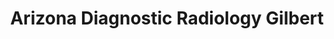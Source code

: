 ---
slug: arizona-diagnostic-radiology-gilbert
title: Arizona Diagnostic Radiology Gilbert
address: 4915 E Baseline Rd Suite 116
state: Arizona
stateAbbreviation: AZ
city: Gilbert
postal: 85234
url: https://www.arizonadiagnosticradiology.com/locations/gilbert
htmlHead: <meta name="description" content="Arizona Diagnostic Radiology - Gilbert offers MRI and CT scans including other imaging procedures such as Fluoroscopy, DEXA, Mammography, Ultrasound and X-Ray."><link rel="canonical" href="https://www.arizonadiagnosticradiology.com/locations/gilbert" />
body: null
appointmentUrl: http://connect.azdrg.com
walkInTitle: Walk-In Hours
walkInDetails: Mon - Fri | 8:00 am - 4:00 pm
places:
- {
    name: "Arizona Diagnostic Radiology | Arizona Diagnostic Radiology Gilbert",
    longitude: -111.727848900000,
    latitude: 33.378442000000,
}
---